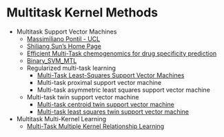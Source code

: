 # Multitask Kernel Methods
* Multitask Support Vector Machines
    * [Massimiliano Pontil - UCL](http://www0.cs.ucl.ac.uk/staff/M.Pontil/pubs.html)
    * [Shiliang Sun’s Home Page](http://www.cst.ecnu.edu.cn/~slsun/)
    * [Efficient Multi-Task chemogenomics for drug specificity prediction](https://github.com/bplaye/efficient_MultiTask_SVM_for_chemogenomics)
    * [Binary_SVM_MTL](https://github.com/maziars/Binary_SVM_MTL)
    * Regularized multi-task learning
        * [Multi-Task Least-Squares Support Vector Machines](https://github.com/pzczxs/MTLSSVM)
        * Multi-task proximal support vector machine
        * Multi-task asymmetric least squares support vector machine
    * Multi-task twin support vector machine
        * [Multi-task centroid twin support vector machine](https://doi.org/10.1016/j.neucom.2014.07.025)
        * [Multi-task least squares twin support vector machine](https://doi.org/10.1016/j.neucom.2018.12.079)
* Multitask Multi-Kernel Learning
    * [Multi-Task Multiple Kernel Relationship Learning](https://github.com/keerthi166/MKMTRL)